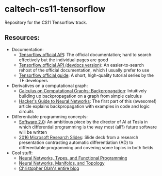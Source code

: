 # caltech-cs11-tensorflow
Repository for the CS11 Tensorflow track.

Resources:
-
 - Documentation:
   - [Tensorflow official API](https://www.tensorflow.org/api_docs/python/): The official documentation; hard to search effectively but the individual pages are good
   - [Tensorflow official API (devdocs version)](https://devdocs.io/tensorflow~python/): An easier-to-search rehost of the official documentation, which I usually prefer to use
   - [Tensorflow official guide](https://www.tensorflow.org/guide/): A short, high-quality tutorial series by the TF developers
 - Derivatives on a computational graph:
   - [Calculus on Computational Graphs: Backpropagation](https://colah.github.io/posts/2015-08-Backprop/): Intuitively building up backpropagation on a graph from simple calculus
   - [Hacker's Guide to Neural Networks](https://karpathy.github.io/neuralnets/): The first part of this (awesome!) article explains backpropagation with examples in code and logic circuits
 - Differentiable programming concepts:
   - [Software 2.0](https://medium.com/@karpathy/software-2-0-a64152b37c35): An ambitious piece by the director of AI at Tesla in which differential programming is the way most (all?) future software will be written
   - [2016 Microsoft Research Slides](http://www.cs.nuim.ie/~gunes/files/Baydin-MSR-Slides-20160201.pdf): Slide deck from a research presentation contrasting automatic differentiation (AD) to differentiable programming and covering some topics in both fields
 - Cool stuff:
   - [Neural Networks, Types, and Functional Programming](https://colah.github.io/posts/2015-09-NN-Types-FP/)
   - [Neural Networks, Manifolds, and Topology](https://colah.github.io/posts/2014-03-NN-Manifolds-Topology/)
   - [Christopher Olah's entire blog](https://colah.github.io/)
